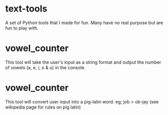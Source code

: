 # text-tools
A set of Python tools that I made for fun. Many have no real purpose but are fun to play with.

# vowel_counter
This tool will take the user's input as a string format and output the number of vowels (a, e, i, o & u) in the console.

# vowel_counter
This tool will convert user input into a pig-latin word. eg; job > ob-jay (see wikipedia page for rules on pig latin)
